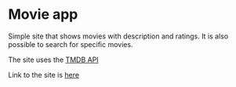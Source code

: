 # Movie app

Simple site that shows movies with description and ratings. It is also possible to search for specific movies.

The site uses the [TMDB API](https://developers.themoviedb.org/3/getting-started/introduction)

Link to the site is [here](https://gruluk.github.io/movie-app/)
